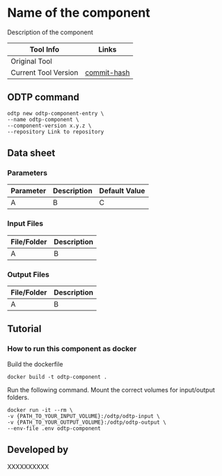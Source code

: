 # Name of the component

Description of the component

| Tool Info | Links |
| --- | --- |
| Original Tool | []() |
| Current Tool Version  | [commit-hash](link-to-commit-hash) |


## ODTP command 

```
odtp new odtp-component-entry \
--name odtp-component \
--component-version x.y.z \
--repository Link to repository
``` 

## Data sheet

### Parameters

| Parameter | Description | Default Value |
| --- | --- | --- |
| A | B | C |

### Input Files

| File/Folder | Description |
| --- | --- | 
| A | B |

### Output Files

| File/Folder | Description |
| --- | --- | 
| A | B |

## Tutorial

### How to run this component as docker

Build the dockerfile 

```
docker build -t odtp-component .
```

Run the following command. Mount the correct volumes for input/output folders. 

```
docker run -it --rm \
-v {PATH_TO_YOUR_INPUT_VOLUME}:/odtp/odtp-input \
-v {PATH_TO_YOUR_OUTPUT_VOLUME}:/odtp/odtp-output \
--env-file .env odtp-component
```


## Developed by

XXXXXXXXXX

